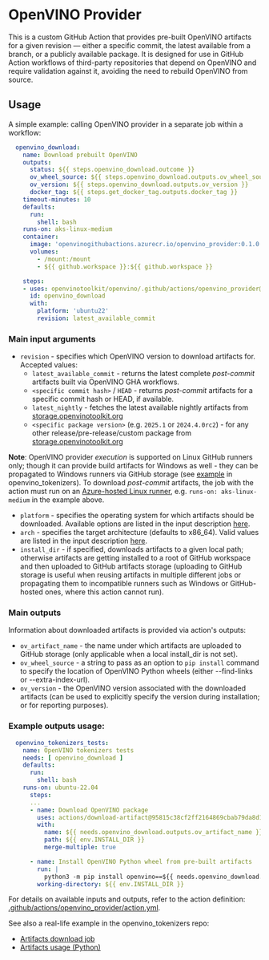 # OpenVINO Provider

This is a custom GitHub Action that provides pre-built OpenVINO artifacts for a given revision — either a specific commit,
the latest available from a branch, or a publicly available package.
It is designed for use in GitHub Action workflows of third-party repositories that depend on OpenVINO and require 
validation against it, avoiding the need to rebuild OpenVINO from source.

## Usage
A simple example: calling OpenVINO provider in a separate job within a workflow:
```yaml
  openvino_download:
    name: Download prebuilt OpenVINO
    outputs:
      status: ${{ steps.openvino_download.outcome }}
      ov_wheel_source: ${{ steps.openvino_download.outputs.ov_wheel_source }}
      ov_version: ${{ steps.openvino_download.outputs.ov_version }}
      docker_tag: ${{ steps.get_docker_tag.outputs.docker_tag }}
    timeout-minutes: 10
    defaults:
      run:
        shell: bash
    runs-on: aks-linux-medium
    container:
      image: 'openvinogithubactions.azurecr.io/openvino_provider:0.1.0'
      volumes:
        - /mount:/mount
        - ${{ github.workspace }}:${{ github.workspace }}

    steps:
    - uses: openvinotoolkit/openvino/.github/actions/openvino_provider@master
      id: openvino_download
      with:
        platform: 'ubuntu22'
        revision: latest_available_commit
```
### Main input arguments
* `revision` - specifies which OpenVINO version to download artifacts for. Accepted values:
  * `latest_available_commit` - returns the latest complete _post-commit_ artifacts built via OpenVINO GHA workflows.
  * `<specific commit hash>` / `HEAD` - returns _post-commit_ artifacts for a specific commit hash or HEAD, 
  if available.
  * `latest_nightly` - fetches the latest available nightly artifacts from 
  [storage.openvinotoolkit.org](https://storage.openvinotoolkit.org/repositories/openvino/packages/nightly)
  * `<specific package version>` (e.g. `2025.1` or `2024.4.0rc2`) - for any other release/pre-release/custom package 
  from [storage.openvinotoolkit.org](https://storage.openvinotoolkit.org/repositories/openvino/packages)


**Note**: OpenVINO provider _execution_ is supported on Linux GitHub runners only; though it can provide build artifacts for Windows as well - they can be propagated to Windows runners via GitHub storage (see [example](https://github.com/openvinotoolkit/openvino_tokenizers/blob/77f7abc0a900b2f189f397576a1f03aa9ffab383/.github/workflows/windows.yml#L98) in openvino_tokenizers). To download _post-commit_ artifacts, 
the job with the action must run on an [Azure-hosted Linux runner](./runners.md), e.g. `runs-on: aks-linux-medium`
in the example above.


* `platform` - specifies the operating system for which artifacts should be downloaded. 
Available options are listed in the input description
[here](../../../../.github/actions/openvino_provider/action.yml).
* `arch` - specifies the target architecture (defaults to x86_64). Valid values are listed 
in the input description [here](../../../../.github/actions/openvino_provider/action.yml).
* `install_dir` - if specified, downloads artifacts to a given local path; otherwise artifacts are getting installed 
to a root of GitHub workspace and then uploaded to GitHub artifacts storage 
(uploading to GitHub storage is useful when reusing artifacts in multiple different jobs or propagating 
them to incompatible runners such as Windows or GitHub-hosted ones, where this action cannot run).

### Main outputs
Information about downloaded artifacts is provided via action's outputs:

* `ov_artifact_name` - the name under which artifacts are uploaded to GitHub storage
(only applicable when a local install_dir is not set).
* `ov_wheel_source` - a string to pass as an option to `pip install` command to specify the location of 
OpenVINO Python wheels (either --find-links or --extra-index-url).
* `ov_version` - the OpenVINO version associated with the downloaded artifacts 
(can be used to explicitly specify the version during installation; or for reporting purposes).

### Example outputs usage:
```yaml
  openvino_tokenizers_tests:
    name: OpenVINO tokenizers tests
    needs: [ openvino_download ]
    defaults:
      run:
        shell: bash
    runs-on: ubuntu-22.04
      steps:
      ...
      - name: Download OpenVINO package
        uses: actions/download-artifact@95815c38cf2ff2164869cbab79da8d1f422bc89e # v4.2.1
        with:
          name: ${{ needs.openvino_download.outputs.ov_artifact_name }}
          path: ${{ env.INSTALL_DIR }}
          merge-multiple: true

      - name: Install OpenVINO Python wheel from pre-built artifacts
        run: |
          python3 -m pip install openvino==${{ needs.openvino_download.outputs.ov_version }} ${{ needs.openvino_download.outputs.ov_wheel_source }}
        working-directory: ${{ env.INSTALL_DIR }}
```

For details on available inputs and outputs, refer to the action definition:
[.github/actions/openvino_provider/action.yml](../../../../.github/actions/openvino_provider/action.yml).

See also a real-life example in the openvino_tokenizers repo:
* [Artifacts download job](https://github.com/openvinotoolkit/openvino_tokenizers/blob/77f7abc0a900b2f189f397576a1f03aa9ffab383/.github/workflows/linux.yml#L31-L55)
* [Artifacts usage (Python)](https://github.com/openvinotoolkit/openvino_tokenizers/blob/77f7abc0a900b2f189f397576a1f03aa9ffab383/.github/workflows/linux.yml#L265-L276)
